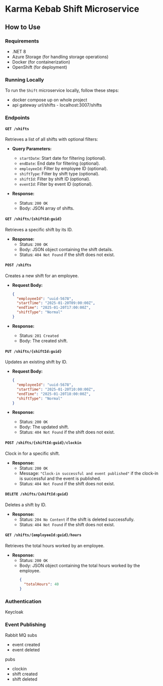 
# Karma Kebab Shift Microservice

## How to Use

### Requirements
- .NET 8 
- Azure Storage (for handling storage operations)
- Docker (for containerization)
- OpenShift (for deployment)

### Running Locally

To run the `Shift` microservice locally, follow these steps:
- docker compose up on whole project
- api gateway url/shifts - localhost:3007/shifts

### Endpoints

#### `GET /shifts`
Retrieves a list of all shifts with optional filters:

- **Query Parameters:**
  - `startDate`: Start date for filtering (optional).
  - `endDate`: End date for filtering (optional).
  - `employeeId`: Filter by employee ID (optional).
  - `shiftType`: Filter by shift type (optional).
  - `shiftId`: Filter by shift ID (optional).
  - `eventId`: Filter by event ID (optional).

- **Response:**
  - Status: `200 OK`
  - Body: JSON array of shifts.

#### `GET /shifts/{shiftId:guid}`
Retrieves a specific shift by its ID.

- **Response:**
  - Status: `200 OK`
  - Body: JSON object containing the shift details.
  - Status: `404 Not Found` if the shift does not exist.

#### `POST /shifts`
Creates a new shift for an employee.

- **Request Body:**
    ```json
    {
      "employeeId": "uuid-5678",
      "startTime": "2025-01-20T09:00:00Z",
      "endTime": "2025-01-20T17:00:00Z",
      "shiftType": "Normal"
    }
    ```

- **Response:**
  - Status: `201 Created`
  - Body: The created shift.

#### `PUT /shifts/{shiftId:guid}`
Updates an existing shift by ID.

- **Request Body:**
    ```json
    {
      "employeeId": "uuid-5678",
      "startTime": "2025-01-20T10:00:00Z",
      "endTime": "2025-01-20T18:00:00Z",
      "shiftType": "Normal"
    }
    ```

- **Response:**
  - Status: `200 OK`
  - Body: The updated shift.
  - Status: `404 Not Found` if the shift does not exist.

#### `POST /shifts/{shiftId:guid}/clockin`
Clock in for a specific shift.

- **Response:**
  - Status: `200 OK`
  - Message: `"Clock-in successful and event published"` if the clock-in is successful and the event is published.
  - Status: `404 Not Found` if the shift does not exist.

#### `DELETE /shifts/{shiftId:guid}`
Deletes a shift by ID.

- **Response:**
  - Status: `204 No Content` if the shift is deleted successfully.
  - Status: `404 Not Found` if the shift does not exist.

#### `GET /shifts/{employeeId:guid}/hours`
Retrieves the total hours worked by an employee.

- **Response:**
  - Status: `200 OK`
  - Body: JSON object containing the total hours worked by the employee.
    ```json
    {
      "totalHours": 40
    }
    ```

### Authentication

Keycloak

### Event Publishing

Rabbit MQ
subs 
- event created
- event deleted

pubs
- clockin
- shift created
- shift deleted